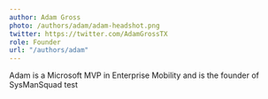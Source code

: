 ```yaml
---
author: Adam Gross
photo: /authors/adam/adam-headshot.png
twitter: https://twitter.com/AdamGrossTX
role: Founder
url: "/authors/adam"
---
```

Adam is a Microsoft MVP in Enterprise Mobility and is the founder of SysManSquad test 
